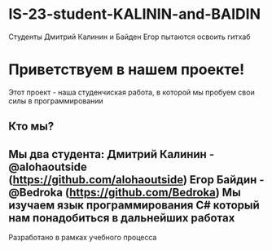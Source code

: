 # IS-23-student-KALININ-and-BAIDIN
Студенты Дмитрий Калинин и Байден Егор пытаются освоить гитхаб
# Приветствуем в нашем проекте!
Этот проект - наша студенчиская работа, в которой мы пробуем свои силы в программировании
## Кто мы?
Мы два студента:
**Дмитрий Калинин** - @alohaoutside (https://github.com/alohaoutside)
**Егор Байдин** - @Bedroka (https://github.com/Bedroka)
Мы изучаем язык программирования C# который нам понадобиться в дальнейших работах
---
Разработано в рамках учебного процесса
